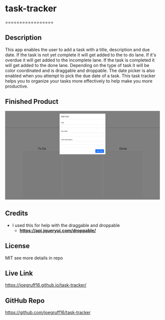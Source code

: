 # task-tracker

=================

## Description

This app enables the user to add a task with a title, description and due date. If the task is not yet complete it will get added to the to do lane. If it's overdue it will get added to the incomplete lane. If the task is completed it will get added to the done lane. Depending on the type of task it will be color coordinated and is draggable and droppable. The date picker is also enabled when you attempt to pick the due date of a task. This task tracker helps you to organize your tasks more effectively to help make you more productive. 

## Finished Product 

!["task-tracker"](./assets/images/task-tracker-screen-shot.png "My task-tracker")

## Credits
  
  - I used this for help with the draggable and droppable
    - **<https://api.jqueryui.com/droppable/>**

## License

MIT see more details in repo

## Live Link

<https://joegruff16.github.io/task-tracker/>

## GitHub Repo

<https://github.com/joegruff16/task-tracker>
